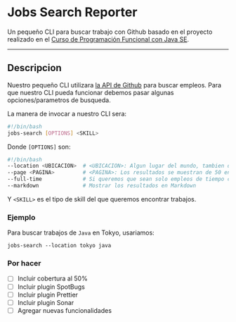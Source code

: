 # Jobs Search Reporter

Un pequeño CLI para buscar trabajo con Github basado en el proyecto realizado en el [Curso de Programación Funcional con Java SE](https://platzi.com/clases/java-funcional/).

---

## Descripcion

Nuestro pequeño CLI utilizara [la API de Github](https://jobs.github.com/) para buscar empleos.
Para que nuestro CLI pueda funcionar debemos pasar algunas opciones/parametros de busqueda.

La manera de invocar a nuestro CLI sera:

```bash
#!/bin/bash
jobs-search [OPTIONS] <SKILL>
```

Donde `[OPTIONS]` son:

```bash
#!/bin/bash
--location <UBICACION>  # <UBICACION>: Algun lugar del mundo, tambien disponible como: -l
--page <PAGINA>         # <PAGINA>: Los resultados se muestran de 50 en 50, cada 50 resultados se le conoce como pagina empezando en 0. Default: 0. Tambien disponible como: -p
--full-time             # Si queremos que sean solo empleos de tiempo completo. default: false
--markdown              # Mostrar los resultados en Markdown
```

Y `<SKILL>` es el tipo de skill del que queremos encontrar trabajos.

### Ejemplo

Para buscar trabajos de `Java` en Tokyo, usariamos:

`jobs-search --location tokyo java`

### Por hacer

- [ ] Incluir cobertura al 50%
- [ ] Incluir plugin SpotBugs
- [ ] Incluir plugin Prettier
- [ ] Incluir plugin Sonar
- [ ] Agregar nuevas funcionalidades
